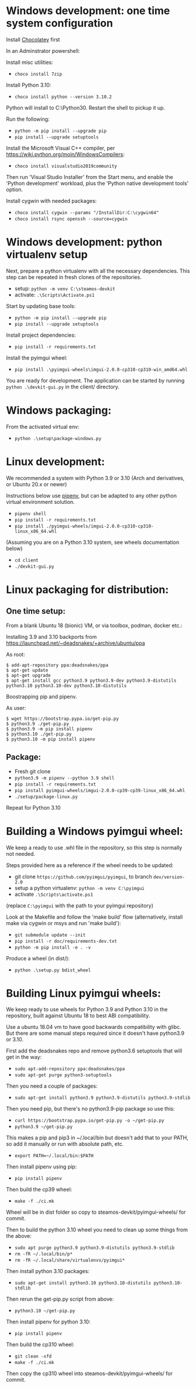 
# Windows development: one time system configuration

Install [Chocolatey](https://chocolatey.org) first

In an Adminstrator powershell:

Install misc utilities:

- `choco install 7zip`

Install Python 3.10:

- `choco install python --version 3.10.2`

Python will install to C:\Python30. Restart the shell to pickup it up.

Run the following:

- `python -m pip install --upgrade pip`
- `pip install --upgrade setuptools`

Install the Microsoft Visual C++ compiler, per https://wiki.python.org/moin/WindowsCompilers:

- `choco install visualstudio2019community`

Then run 'Visual Studio Installer' from the Start menu, and enable the 'Python development' workload, plus the 'Python native development tools' option.

Install cygwin with needed packages:

- `choco install cygwin --params "/InstallDir:C:\cygwin64"`
- `choco install rsync openssh --source=cygwin`

# Windows development: python virtualenv setup

Next, prepare a python virtualenv with all the necessary dependencies. This step can be repeated in fresh clones of the repositories.

- setup: `python -m venv C:\steamos-devkit`
- activate: `.\Scripts\Activate.ps1`

Start by updating base tools:

- `python -m pip install --upgrade pip`
- `pip install --upgrade setuptools`

Install project dependencies:

- `pip install -r requirements.txt`

Install the pyimgui wheel:

- `pip install .\pyimgui-wheels\imgui-2.0.0-cp310-cp310-win_amd64.whl`

You are ready for development. The application can be started by running `python .\devkit-gui.py` in the client/ directory.

# Windows packaging:

From the activated virtual env:

- `python .\setup\package-windows.py`

# Linux development:

We recommended a system with Python 3.9 or 3.10 (Arch and derivatives, or Ubuntu 20.x or newer)

Instructions below use [pipenv](https://pipenv.pypa.io/en/latest/), but can be adapted to any other python virtual environment solution.

- `pipenv shell`
- `pip install -r requirements.txt`
- `pip install ./pyimgui-wheels/imgui-2.0.0-cp310-cp310-linux_x86_64.whl`

(Assuming you are on a Python 3.10 system, see wheels documentation below)

- `cd client`
- `./devkit-gui.py`

# Linux packaging for distribution:

## One time setup:

From a blank Ubuntu 18 (bionic) VM, or via toolbox, podman, docker etc.:

Installing 3.9 and 3.10 backports from https://launchpad.net/~deadsnakes/+archive/ubuntu/ppa

As root:

```text
$ add-apt-repository ppa:deadsnakes/ppa
$ apt-get update
$ apt-get upgrade
$ apt-get install gcc python3.9 python3.9-dev python3.9-distutils python3.10 python3.10-dev python3.10-distutils
```

Boostrapping pip and pipenv.

As user:

```text
$ wget https://bootstrap.pypa.io/get-pip.py
$ python3.9 ./get-pip.py
$ python3.9 -m pip install pipenv
$ python3.10 ./get-pip.py
$ python3.10 -m pip install pipenv
```

## Package:

- Fresh git clone
- `python3.9 -m pipenv --python 3.9 shell`
- `pip install -r requirements.txt`
- `pip install pyimgui-wheels/imgui-2.0.0-cp39-cp39-linux_x86_64.whl`
- `./setup/package-linux.py`

Repeat for Python 3.10

# Building a Windows pyimgui wheel:

We keep a ready to use .whl file in the repository, so this step is normally not needed.

Steps provided here as a reference if the wheel needs to be updated:

- git clone `https://github.com/pyimgui/pyimgui`, to branch `dev/version-2.0`
- setup a python virtualenv: `python -m venv C:\pyimgui`
- activate `.\Scripts\activate.ps1`

(replace `C:\pyimgui` with the path to your pyimgui repository)

Look at the Makefile and follow the 'make build' flow (alternatively, install make via cygwin or msys and run 'make build'):

- `git submodule update --init`
- `pip install -r doc/requirements-dev.txt`
- `python -m pip install -e . -v`

Produce a wheel (in dist/):

- `python .\setup.py bdist_wheel`

# Building Linux pyimgui wheels:

We keep ready to use wheels for Python 3.9 and Python 3.10 in the repository, built against Ubuntu 18 to best ABI compatibility.

Use a ubuntu 18.04 vm to have good backwards compatibility with glibc. But there are some manual steps required since it doesn't have python3.9 or 3.10.

First add the deadsnakes repo and remove python3.6 setuptools that will get in the way:

- `sudo apt-add-repository ppa:deadsnakes/ppa`
- `sudo apt-get purge python3-setuptools`

Then you need a couple of packages:

- `sudo apt-get install python3.9 python3.9-distutils python3.9-stdlib`

Then you need pip, but there's no python3.9-pip package so use this:

- `curl https://bootstrap.pypa.io/get-pip.py -o ~/get-pip.py`
- `python3.9 ~/get-pip.py`

This makes a pip and pip3 in ~/.local/bin but doesn't add that to your PATH, so add it manually or run with absolute path, etc.

- `export PATH=~/.local/bin:$PATH`

Then install pipenv using pip:

- `pip install pipenv`

Then build the cp39 wheel:

- `make -f ./ci.mk`

Wheel will be in dist folder so copy to steamos-devkit/pyimgui-wheels/ for commit.

Then to build the python 3.10 wheel you need to clean up some things from the above:

- `sudo apt purge python3.9 python3.9-distutils python3.9-stdlib`
- `rm -fR ~/.local/bin/p*`
- `rm -fR ~/.local/share/virtualenvs/pyimgui*`

Then install python 3.10 packages:

- `sudo apt-get install python3.10 python3.10-distutils python3.10-stdlib`

Then rerun the get-pip.py script from above:

- `python3.10 ~/get-pip.py`

Then install pipenv for python 3.10:

- `pip install pipenv`

Then build the cp310 wheel:

- `git clean -xfd`
- `make -f ./ci.mk`

Then copy the cp310 wheel into steamos-devkit/pyimgui-wheels/ for commit.
